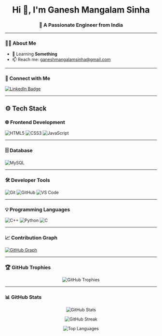 <h1 align="center">Hi 👋, I'm Ganesh Mangalam Sinha</h1>
<h3 align="center">🚀 A Passionate Engineer from India</h3>

<hr/>

### 👨‍💻 About Me
- 🌱 Learning **Something**    
- 📫 Reach me: [ganeshmangalamsinha@gmail.com](mailto:ganeshmangalamsinha@gmail.com)  

<hr/>

### 🔗 Connect with Me

<p align="left">
  <a href="https://www.linkedin.com/in/ganesh-mangalam-sinha-7987a6209" target="_blank">
    <img src="https://img.shields.io/badge/LinkedIn-%230077B5.svg?style=for-the-badge&logo=linkedin&logoColor=white" alt="LinkedIn Badge"/>
  </a>
</p>

<hr/>

## ⚙️ Tech Stack

### 🌐 Frontend Development  
![HTML5](https://img.shields.io/badge/HTML5-E34F26?style=flat-square&logo=html5&logoColor=white)
![CSS3](https://img.shields.io/badge/CSS3-1572B6?style=flat-square&logo=css3&logoColor=white)
![JavaScript](https://img.shields.io/badge/JavaScript-F7DF1E?style=flat-square&logo=javascript&logoColor=black)

<hr/>

### 🗄️ Database  
![MySQL](https://img.shields.io/badge/MySQL-00758F?style=flat-square&logo=mysql&logoColor=white)

<hr/>

### 🛠️ Developer Tools  
![Git](https://img.shields.io/badge/Git-F05032?style=flat-square&logo=git&logoColor=white)
![GitHub](https://img.shields.io/badge/GitHub-181717?style=flat-square&logo=github&logoColor=white)
![VS Code](https://img.shields.io/badge/VSCode-007ACC?style=flat-square&logo=visual-studio-code&logoColor=white)

<hr/>

### 💡 Programming Languages  
![C++](https://img.shields.io/badge/C++-00599C?style=flat-square&logo=c%2B%2B&logoColor=white)
![Python](https://img.shields.io/badge/Python-3776AB?style=flat-square&logo=python&logoColor=white)
![C](https://img.shields.io/badge/C-00599C?style=flat-square&logo=c&logoColor=white)

<hr/>

### 📈 Contribution Graph

[![GitHub Graph](https://github-readme-activity-graph.vercel.app/graph?username=ganesh2992&theme=tokyo-night&bg_color=0d1117&hide_border=true)](https://github.com/ashutosh00710/github-readme-activity-graph)

<hr/>

### 🏆 GitHub Trophies

<p align="center">
  <img src="https://github-profile-trophy.vercel.app/?username=ganesh2992&theme=tokyonight&no-frame=true&margin-w=15" alt="GitHub Trophies"/>
</p>

<hr/>

### 📊 GitHub Stats

<p align="center">
  <img src="https://github-readme-stats.vercel.app/api?username=ganesh2992&show_icons=true&theme=tokyonight" alt="GitHub Stats" />
</p>

<p align="center">
  <img src="https://streak-stats.demolab.com/?user=ganesh2992&theme=tokyonight&border_radius=5&date_format=M%20j%5B%2C%20Y%5D" alt="GitHub Streak" />
</p>

<p align="center">
  <img src="https://github-readme-stats.vercel.app/api/top-langs/?username=ganesh2992&layout=compact&theme=tokyonight" alt="Top Languages" />
</p>
